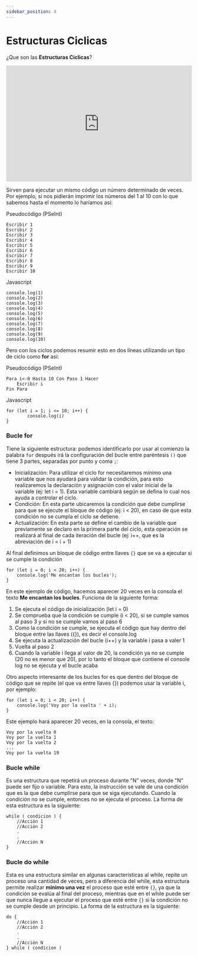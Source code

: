 ```yaml
---
sidebar_position: 4
---
```


# Estructuras Ciclicas

¿Que son las **Estructuras Ciclicas**?

<iframe width="100%" height="315" src="https://www.youtube.com/embed/VZKZQnaL_NY" title="YouTube video player" frameBorder="0" allow="accelerometer; autoplay; clipboard-write; encrypted-media; gyroscope; picture-in-picture" allowFullScreen></iframe>


Sirven para ejecutar un mismo código un número determinado de veces. Por ejemplo, si nos pidierán imprimir los números del 1 al 10 con lo que sabemos hasta el momento lo haríamos así:

Pseudocódigo (PSeInt)

~~~
Escribir 1
Escribir 2
Escribir 3
Escribir 4
Escribir 5
Escribir 6
Escribir 7
Escribir 8
Escribir 9
Escribir 10
~~~

Javascript
~~~
console.log(1)
console.log(2)
console.log(3)
console.log(4)
console.log(5)
console.log(6)
console.log(7)
console.log(8)
console.log(9)
console.log(10)
~~~

Pero con los ciclos podemos resumir esto en dos líneas utilizando un tipo de ciclo como **for** así:

Pseudocódigo (PSeInt)
~~~
Para i<-0 Hasta 10 Con Paso 1 Hacer
	Escribir i
Fin Para        
~~~

Javascript
~~~
for (let i = 1; i <= 10; i++) {
        console.log(i)
}
~~~

### Bucle for
Tiene la siguiente estructura:
podemos identificarlo por usar al comienzo la palabra `for`
después irá la configuración del bucle entre paréntesis `()` que tiene 3 partes, separadas por punto y coma `;`:
- Inicialización: Para utilizar el ciclo for necesitaremos mínimo una variable que nos ayudará para validar la condición, para esto realizaremos la declaración y asignación con el valor inicial de la variable (ej: let i = 1). Esta variable cambiará según se defina lo cual nos ayuda a controlar el ciclo. 
- Condición: En esta parte ubicaremos la condición que debe cumplirse para que se ejecute el bloque de código (ej: i < 20), en caso de que esta condición no se cumpla el ciclo se detiene. 
- Actualización: En esta parte se define el cambio de la variable que previamente se declaro en la primera parte del ciclo, esta operación se realizará al final de cada iteración del bucle (ej: i++, que es la abreviación de i = i + 1)

Al final definimos un bloque de código entre llaves `{}` que se va a ejecutar si se cumple la condición

~~~
for (let i = 0; i < 20; i++) {
   	console.log('Me encantan los bucles');
}
~~~
        

En este ejemplo de código, hacemos aparecer 20 veces en la consola el texto **Me encantan los bucles**. Funciona de la siguiente forma:

1. Se ejecuta el código de inicialización (let i = 0)
2. Se comprueba que la condición se cumple (i < 20), si se cumple vamos al paso 3 y si no se cumple vamos al paso 6
3. Como la condición se cumple, se ejecuta el código que hay dentro del bloque entre las llaves ({}), es decir el console.log
4. Se ejecuta la actualización del bucle (i++) y la variable i pasa a valer 1
5. Vuelta al paso 2
6. Cuando la variable i llega al valor de 20, la condición ya no se cumple (20 no es menor que 20), por lo tanto el bloque que contiene el console log no se ejecuta y el bucle acaba


Otro aspecto interesante de los bucles for es que dentro del bloque de código que se repite (el que va entre llaves {}) podemos usar la variable i, por ejemplo:

~~~
for (let i = 0; i < 20; i++) {
	console.log('Voy por la vuelta ' + i);
}  
~~~

Este ejemplo hará aparecer 20 veces, en la consola, el texto:
~~~
Voy por la vuelta 0
Voy por la vuelta 1
Voy por la vuelta 2
...
Voy por la vuelta 19
~~~
          

### Bucle while 
Es una estructura que repetirá un proceso durante "N" veces, donde "N" puede ser fijo o variable. Para esto, la instrucción se vale de una condición que es la que debe cumplirse para que se siga ejecutando. Cuando la condición no se cumple, entonces no se ejecuta el proceso. La forma de esta estructura es la siguiente:

~~~
while ( condicion ) {
	//Acción 1
	//Acción 2
	.
	.
	//Acción N
}
~~~
      
### Bucle do while
Esta es una estructura similar en algunas características al while, repite un proceso una cantidad de veces, pero a diferencia del while, esta estructura permite realizar **mínimo una vez** el proceso que esté entre `{}`, ya que la condición se evalúa al final del proceso, mientras que en el while puede ser que nunca llegue a ejecutar el proceso que esté entre `{}` si la condición no se cumple desde un principio. La forma de la estructura es la siguiente:

~~~
do {
	//Acción 1
	//Acción 2
	.
	.
	//Acción N
} while ( condicion )
~~~
